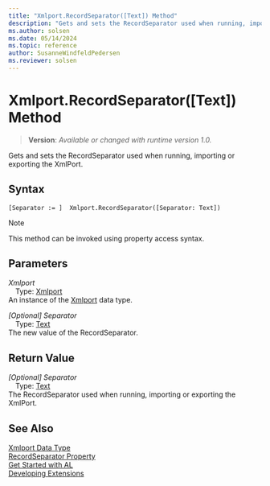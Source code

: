 ```yaml
---
title: "Xmlport.RecordSeparator([Text]) Method"
description: "Gets and sets the RecordSeparator used when running, importing or exporting the XmlPort."
ms.author: solsen
ms.date: 05/14/2024
ms.topic: reference
author: SusanneWindfeldPedersen
ms.reviewer: solsen
---
```

[//]: # (START>DO_NOT_EDIT)
[//]: # (IMPORTANT:Do not edit any of the content between here and the END>DO_NOT_EDIT.)
[//]: # (Any modifications should be made in the .xml files in the ModernDev repo.)
# Xmlport.RecordSeparator([Text]) Method
> **Version**: _Available or changed with runtime version 1.0._

Gets and sets the RecordSeparator used when running, importing or exporting the XmlPort.


## Syntax
```AL
[Separator := ]  Xmlport.RecordSeparator([Separator: Text])
```
> [!NOTE]
> This method can be invoked using property access syntax.
## Parameters
*Xmlport*  
&emsp;Type: [Xmlport](xmlport-data-type.md)  
An instance of the [Xmlport](xmlport-data-type.md) data type.  

*[Optional] Separator*  
&emsp;Type: [Text](../text/text-data-type.md)  
The new value of the RecordSeparator.  


## Return Value
*[Optional] Separator*  
&emsp;Type: [Text](../text/text-data-type.md)  
The RecordSeparator used when running, importing or exporting the XmlPort.


[//]: # (IMPORTANT: END>DO_NOT_EDIT)
## See Also
[Xmlport Data Type](xmlport-data-type.md)  
[RecordSeparator Property](../../properties/devenv-recordseparator-property.md)  
[Get Started with AL](../../devenv-get-started.md)  
[Developing Extensions](../../devenv-dev-overview.md)